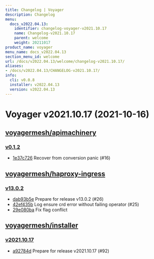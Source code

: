 ```yaml
---
title: Changelog | Voyager
description: Changelog
menu:
  docs_v2022.04.13:
    identifier: changelog-voyager-v2021.10.17
    name: Changelog-v2021.10.17
    parent: welcome
    weight: 20211017
product_name: voyager
menu_name: docs_v2022.04.13
section_menu_id: welcome
url: /docs/v2022.04.13/welcome/changelog-v2021.10.17/
aliases:
- /docs/v2022.04.13/CHANGELOG-v2021.10.17/
info:
  cli: v0.0.8
  installer: v2022.04.13
  version: v2022.04.13
---
```


# Voyager v2021.10.17 (2021-10-16)


## [voyagermesh/apimachinery](https://github.com/voyagermesh/apimachinery)

### [v0.1.2](https://github.com/voyagermesh/apimachinery/releases/tag/v0.1.2)

- [1e37c726](https://github.com/voyagermesh/apimachinery/commit/1e37c726) Recover from conversion panic (#16)



## [voyagermesh/haproxy-ingress](https://github.com/voyagermesh/haproxy-ingress)

### [v13.0.2](https://github.com/voyagermesh/haproxy-ingress/releases/tag/v13.0.2)

- [dab93b5e](https://github.com/voyagermesh/haproxy-ingress/commit/dab93b5e) Prepare for release v13.0.2 (#26)
- [42ef435b](https://github.com/voyagermesh/haproxy-ingress/commit/42ef435b) Log ensure crd error without failing operator (#25)
- [29e080ba](https://github.com/voyagermesh/haproxy-ingress/commit/29e080ba) Fix flag conflict



## [voyagermesh/installer](https://github.com/voyagermesh/installer)

### [v2021.10.17](https://github.com/voyagermesh/installer/releases/tag/v2021.10.17)

- [a92784d](https://github.com/voyagermesh/installer/commit/a92784d) Prepare for release v2021.10.17 (#92)




